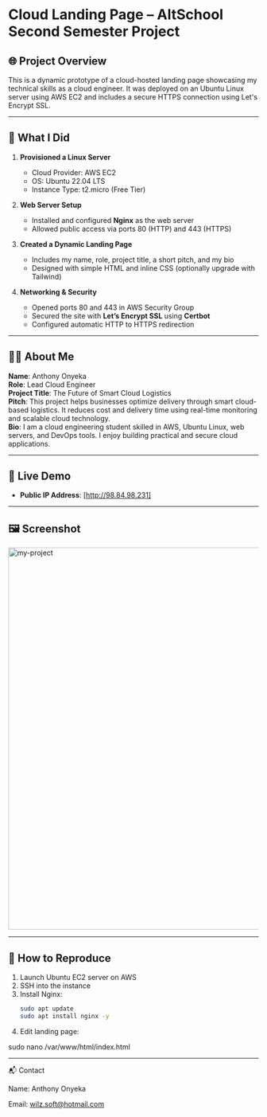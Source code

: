 # Cloud Landing Page – AltSchool Second Semester Project

## 🌐 Project Overview
This is a dynamic prototype of a cloud-hosted landing page showcasing my technical skills as a cloud engineer. It was deployed on an Ubuntu Linux server using AWS EC2 and includes a secure HTTPS connection using Let's Encrypt SSL.

---

## 🔧 What I Did

1. **Provisioned a Linux Server**
   - Cloud Provider: AWS EC2
   - OS: Ubuntu 22.04 LTS
   - Instance Type: t2.micro (Free Tier)

2. **Web Server Setup**
   - Installed and configured **Nginx** as the web server
   - Allowed public access via ports 80 (HTTP) and 443 (HTTPS)

3. **Created a Dynamic Landing Page**
   - Includes my name, role, project title, a short pitch, and my bio
   - Designed with simple HTML and inline CSS (optionally upgrade with Tailwind)

4. **Networking & Security**
   - Opened ports 80 and 443 in AWS Security Group
   - Secured the site with **Let’s Encrypt SSL** using **Certbot**
   - Configured automatic HTTP to HTTPS redirection

---

## 👩‍💻 About Me

**Name**: Anthony Onyeka  
**Role**: Lead Cloud Engineer  
**Project Title**: The Future of Smart Cloud Logistics  
**Pitch**: This project helps businesses optimize delivery through smart cloud-based logistics. It reduces cost and delivery time using real-time monitoring and scalable cloud technology.  
**Bio**: I am a cloud engineering student skilled in AWS, Ubuntu Linux, web servers, and DevOps tools. I enjoy building practical and secure cloud applications.

---

## 📍 Live Demo

- **Public IP Address**: [http://98.84.98.231]
---

## 🖼️ Screenshot

<img width="1366" height="768" alt="my-project" src="https://github.com/user-attachments/assets/414f33ca-b054-453f-8de5-fa0c07b7efa8" />


---

## 📁 How to Reproduce

1. Launch Ubuntu EC2 server on AWS
2. SSH into the instance
3. Install Nginx:
   ```bash
   sudo apt update
   sudo apt install nginx -y

4. Edit landing page:

sudo nano /var/www/html/index.html



---

📬 Contact

Name:  Anthony Onyeka 

Email: wilz.soft@hotmail.com
